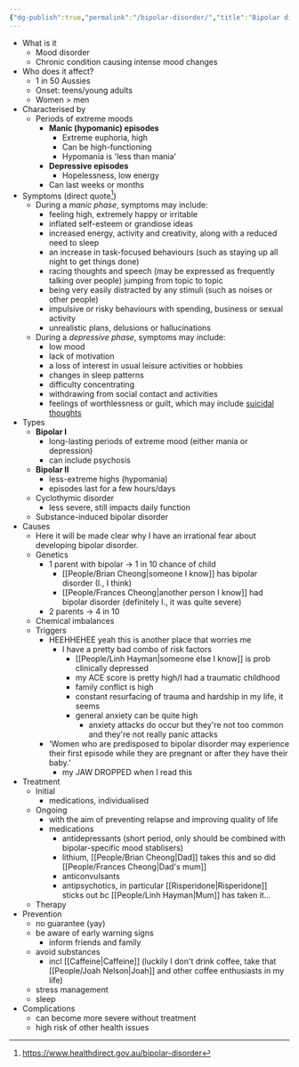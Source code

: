 ```yaml
---
{"dg-publish":true,"permalink":"/bipolar-disorder/","title":"Bipolar disorder","tags":["mental-health"]}
---
```


- What is it
  - Mood disorder
  - Chronic condition causing intense mood changes
- Who does it affect?
  - 1 in 50 Aussies
  - Onset: teens/young adults
  - Women > men
- Characterised by
  - Periods of extreme moods
    - **Manic (hypomanic) episodes**
      - Extreme euphoria, high
      - Can be high-functioning
      - Hypomania is 'less than mania'
    - **Depressive episodes**
      - Hopelessness, low energy
    - Can last weeks or months
- Symptoms (direct quote[^healthdirect])
  - During a *manic phase*, symptoms may include:
    - feeling high, extremely happy or irritable
    - inflated self-esteem or grandiose ideas
    - increased energy, activity and creativity, along with a reduced need to sleep
    - an increase in task-focused behaviours (such as staying up all night to get things done)
    - racing thoughts and speech (may be expressed as frequently talking over people) jumping from topic to topic
    - being very easily distracted by any stimuli (such as noises or other people)
    - impulsive or risky behaviours with spending, business or sexual activity
    - unrealistic plans, delusions or hallucinations
  - During a *depressive phase*, symptoms may include:
    - low mood
    - lack of motivation
    - a loss of interest in usual leisure activities or hobbies
    - changes in sleep patterns
    - difficulty concentrating
    - withdrawing from social contact and activities
    - feelings of worthlessness or guilt, which may include [suicidal thoughts](https://www.healthdirect.gov.au/warning-signs-of-suicide)
- Types
  - **Bipolar I**
    - long-lasting periods of extreme mood (either mania or depression)
    - can include psychosis
  - **Bipolar II**
    - less-extreme highs (hypomania)
    - episodes last for a few hours/days
  - Cyclothymic disorder
    - less severe, still impacts daily function
  - Substance-induced bipolar disorder
- Causes
  - Here it will be made clear why I have an irrational fear about developing bipolar disorder.
  - Genetics
    - 1 parent with bipolar -> 1 in 10 chance of child
      - [[People/Brian Cheong\|someone I know]] has bipolar disorder (I., I think)
      - [[People/Frances Cheong\|another person I know]] had bipolar disorder (definitely I., it was quite severe)
    - 2 parents -> 4 in 10
  - Chemical imbalances
  - Triggers
    - HEEHHEHEE yeah this is another place that worries me
      - I have a pretty bad combo of risk factors
        - [[People/Linh Hayman\|someone else I know]] is prob clinically depressed
        - my ACE score is pretty high/I had a traumatic childhood
        - family conflict is high
        - constant resurfacing of trauma and hardship in my life, it seems
        - general anxiety can be quite high
          - anxiety attacks do occur but they're not too common and they're not really panic attacks
    - 'Women who are predisposed to bipolar disorder may experience their first episode while they are pregnant or after they have their baby.'
      - my JAW DROPPED when I read this
- Treatment
  - Initial
    - medications, individualised
  - Ongoing
    - with the aim of preventing relapse and improving quality of life
    - medications
      - antidepressants (short period, only should be combined with bipolar-specific mood stablisers)
      - lithium, [[People/Brian Cheong\|Dad]] takes this and so did [[People/Frances Cheong\|Dad's mum]]
      - anticonvulsants
      - antipsychotics, in particular [[Risperidone\|Risperidone]] sticks out bc [[People/Linh Hayman\|Mum]] has taken it...
  - Therapy
- Prevention
  - no guarantee (yay)
  - be aware of early warning signs
    - inform friends and family
  - avoid substances
    - incl [[Caffeine\|Caffeine]] (luckily I don't drink coffee, take that [[People/Joah Nelson\|Joah]] and other coffee enthusiasts in my life)
  - stress management
  - sleep
- Complications
  - can become more severe without treatment
  - high risk of other health issues

[^healthdirect]: https://www.healthdirect.gov.au/bipolar-disorder
